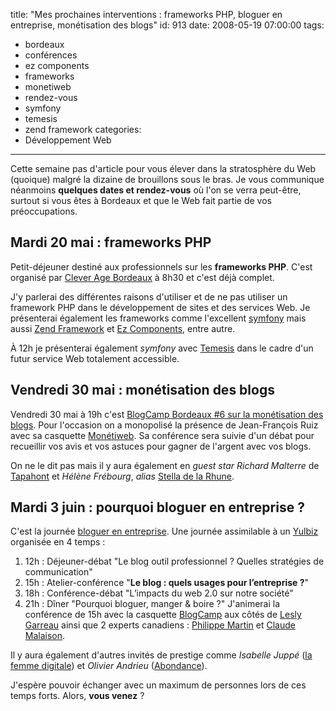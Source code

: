 title: "Mes prochaines interventions : frameworks PHP, bloguer en entreprise, monétisation des blogs"
id: 913
date: 2008-05-19 07:00:00
tags:
- bordeaux
- conférences
- ez components
- frameworks
- monetiweb
- rendez-vous
- symfony
- temesis
- zend framework
categories:
- Développement Web
---

Cette semaine pas d'article pour vous élever dans la stratosphère du Web (quoique) malgré la dizaine de brouillons sous le bras. Je vous communique néanmoins **quelques dates et rendez-vous** où l'on se verra peut-être, surtout si vous êtes à Bordeaux et que le Web fait partie de vos préoccupations.

## Mardi 20 mai : frameworks PHP

Petit-déjeuner destiné aux professionnels sur les **frameworks PHP**. C'est organisé par [Clever Age Bordeaux](http://www.clever-age.com/societe/agences/bordeaux/) à 8h30 et c'est déjà complet.

J'y parlerai des différentes raisons d'utiliser et de ne pas utiliser un framework PHP dans le développement de sites et des services Web. Je présenterai également les frameworks comme l'excellent [symfony](http://www.symfony-project.org/) mais aussi [Zend Framework](http://framework.zend.com/) et [Ez Components](http://ez.no/fr/ezcomponents), entre autre.

À 12h je présenterai également _symfony_ avec [Temesis](http://www.temesis.com) dans le cadre d'un futur service Web totalement accessible.

## Vendredi 30 mai : monétisation des blogs

Vendredi 30 mai à 19h c'est [BlogCamp Bordeaux #6 sur la monétisation des blogs](http://bordeaux.blogcamp.fr/2008/05/03/blogcamp-bordeaux-6-monetisez-vos-blogs-le-vendredi-30-mai/). Pour l'occasion on a monopolisé la présence de Jean-François Ruiz avec sa casquette [Monétiweb](http://monetiweb.com/). Sa conférence sera suivie d'un débat pour recueillir vos avis et vos astuces pour gagner de l'argent avec vos blogs.

On ne le dit pas mais il y aura également en _guest star_ _Richard Malterre_ de [Tapahont](http://www.tapahont.info/) et _Hélène Frébourg_, _alias_ [Stella de la Rhune](http://www.stelladelarhune.net/).

## Mardi 3 juin : pourquoi bloguer en entreprise ?

C'est la journée [bloguer en entreprise](http://www.stelladelarhune.org/2008/04/le-3-juin-borde.html). Une journée assimilable à un [Yulbiz](http://yulbiz.org) organisée en 4 temps :

1.  12h : Déjeuner-débat "Le blog outil professionnel ? Quelles stratégies de communication"
2.  15h : Atelier-conférence "**Le blog : quels usages pour l’entreprise ?**"
3.  18h : Conférence-débat "L’impacts du web 2.0 sur notre société"
4.  21h : Dîner "Pourquoi bloguer, manger & boire ?"
J'animerai la conférence de 15h avec la casquette [BlogCamp](http://blogcamp.fr/) aux côtés de [Lesly Garreau](http://leslyg.com) ainsi que 2 experts canadiens : [Philippe Martin](http://nayezpaspeur.ca/blog/) et [Claude Malaison](http://emergenceweb.com/blog/).

Il y aura également d'autres invités de prestige comme _Isabelle Juppé_ ([la femme digitale](http://www.lafemmedigitale.fr/)) et _Olivier Andrieu_ ([Abondance](http://www.abondance.com/)).

J'espère pouvoir échanger avec un maximum de personnes lors de ces temps forts. Alors, **vous venez** ?